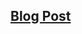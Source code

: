 ## <a href="https://medium.com/@nuralievurazali400/market-sales-predict-b25a24e67509"> Blog Post</a>
